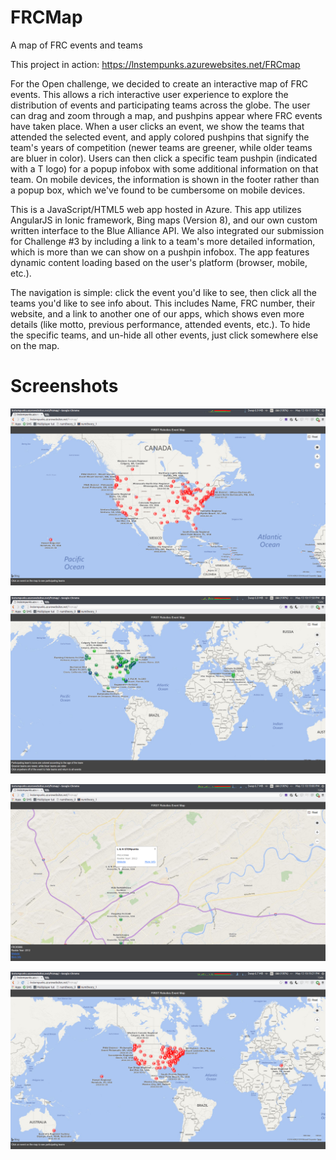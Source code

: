 # FRCMap
A map of FRC events and teams

This project in action:
https://lnstempunks.azurewebsites.net/FRCmap


For the Open challenge, we decided to create an interactive map of FRC events. This allows a rich interactive user experience to explore the distribution of events and participating teams across the globe. The user can drag and zoom through a map, and pushpins appear where FRC events have taken place. When a user clicks an event, we show the teams that attended the selected event, and apply colored pushpins that signify the team's years of competition (newer teams are greener, while older teams are bluer in color). Users can then click a specific team pushpin (indicated with a T logo) for a popup infobox with some additional information on that team. On mobile devices, the information is shown in the footer rather than a popup box, which we've found to be cumbersome on mobile devices.


This is a JavaScript/HTML5 web app hosted in Azure. This app utilizes AngularJS in Ionic framework, Bing maps (Version 8), and our own custom written interface to the Blue Alliance API. We also integrated our submission for Challenge #3 by including a link to a team's more detailed information, which is more than we can show on a pushpin infobox. The app features dynamic content loading based on the user's platform (browser, mobile, etc.).


The navigation is simple: click the event you'd like to see, then click all the teams you'd like to see info about. This includes Name, FRC number, their website, and a link to another one of our apps, which shows even more details (like motto, previous performance, attended events, etc.). To hide the specific teams, and un-hide all other events, just click somewhere else on the map.


# Screenshots

![Pic](screenshot_0.png)

![Pic](screenshot_1.png)

![Pic](screenshot_2.png)

![Pic](screenshot_3.png)

